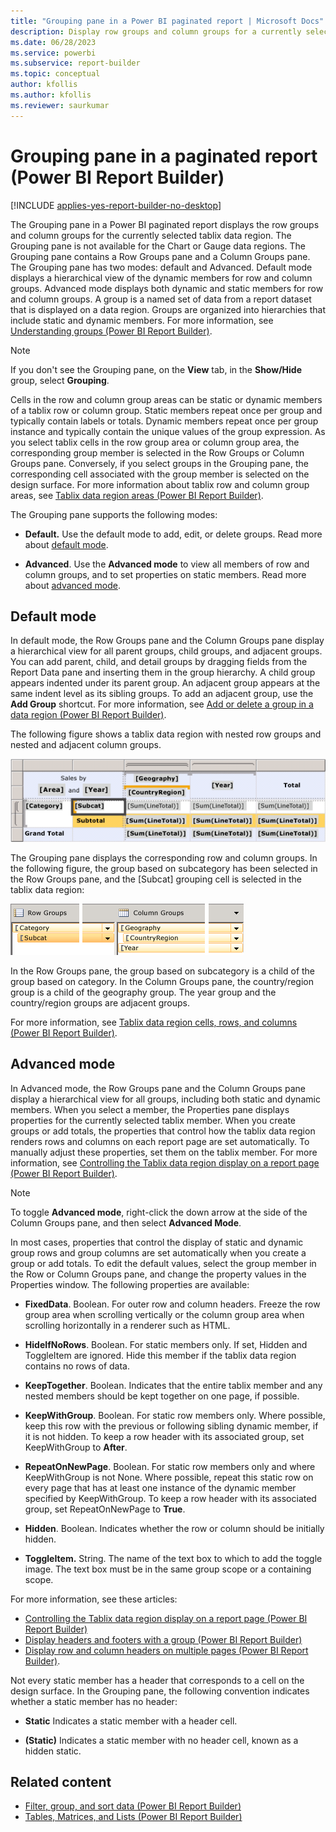 ```yaml
---
title: "Grouping pane in a Power BI paginated report | Microsoft Docs"
description: Display row groups and column groups for a currently selected tablix data region in a Power BI paginated report. Find out about the grouping pane in Report Builder. 
ms.date: 06/28/2023
ms.service: powerbi
ms.subservice: report-builder
ms.topic: conceptual
author: kfollis
ms.author: kfollis
ms.reviewer: saurkumar
---
```

# Grouping pane in a paginated report (Power BI Report Builder)

[!INCLUDE [applies-yes-report-builder-no-desktop](../../includes/applies-yes-report-builder-no-desktop.md)]

  The Grouping pane in a Power BI paginated report displays the row groups and column groups for the currently selected tablix data region. The Grouping pane is not available for the Chart or Gauge data regions. The Grouping pane contains a Row Groups pane and a Column Groups pane. The Grouping pane has two modes: default and Advanced. Default mode displays a hierarchical view of the dynamic members for row and column groups. Advanced mode displays both dynamic and static members for row and column groups. A group is a named set of data from a report dataset that is displayed on a data region. Groups are organized into hierarchies that include static and dynamic members. For more information, see [Understanding groups (Power BI Report Builder)](/sql/reporting-services/report-design/understanding-groups-report-builder-and-ssrs).  
  
> [!NOTE]  
>  If you don't see the Grouping pane, on the **View** tab, in the **Show/Hide** group, select **Grouping**.  
  
 Cells in the row and column group areas can be static or dynamic members of a tablix row or column group. Static members repeat once per group and typically contain labels or totals. Dynamic members repeat once per group instance and typically contain the unique values of the group expression. As you select tablix cells in the row group area or column group area, the corresponding group member is selected in the Row Groups or Column Groups pane. Conversely, if you select groups in the Grouping pane, the corresponding cell associated with the group member is selected on the design surface. For more information about tablix row and column group areas, see [Tablix data region areas (Power BI Report Builder)](/sql/reporting-services/report-design/tablix-data-region-areas-report-builder-and-ssrs).  
  
 The Grouping pane supports the following modes:  
  
- **Default.** Use the default mode to add, edit, or delete groups. Read more about [default mode](#default-mode).
  
- **Advanced**. Use the **Advanced mode** to view all members of row and column groups, and to set properties on static members. Read more about [advanced mode](#advanced-mode). 
  
## Default mode  
 In default mode, the Row Groups pane and the Column Groups pane display a hierarchical view for all parent groups, child groups, and adjacent groups. You can add parent, child, and detail groups by dragging fields from the Report Data pane and inserting them in the group hierarchy. A child group appears indented under its parent group. An adjacent group appears at the same indent level as its sibling groups. To add an adjacent group, use the **Add Group** shortcut. For more information, see [Add or delete a group in a data region (Power BI Report Builder)](add-delete-group-data-region-report-builder.md).  
 
 The following figure shows a tablix data region with nested row groups and nested and adjacent column groups.  
  
 ![Screenshot showing Tablix, nested and adjacent row and column groups.](../report-design/media/basic-tablix-design-grouping-pane.gif "Tablix, nested and adjacent row and column groups")  
  
 The Grouping pane displays the corresponding row and column groups. In the following figure, the group based on subcategory has been selected in the Row Groups pane, and the [Subcat] grouping cell is selected in the tablix data region:  
  
 ![Screenshot showing Grouping pane for nested row and column groups.](../report-design/media/basic-tablix-design-grouping-pane-default-view.gif "Grouping pane for nested row and column groups")  
  
 In the Row Groups pane, the group based on subcategory is a child of the group based on category. In the Column Groups pane, the country/region group is a child of the geography group. The year group and the country/region groups are adjacent groups.  
  
 For more information, see [Tablix data region cells, rows, and columns (Power BI Report Builder)](/sql/reporting-services/report-design/tablix-data-region-cells-rows-and-columns-report-builder-and-ssrs).  
  
## Advanced mode  

In Advanced mode, the Row Groups pane and the Column Groups pane display a hierarchical view for all groups, including both static and dynamic members. When you select a member, the Properties pane displays properties for the currently selected tablix member.  When you create groups or add totals, the properties that control how the tablix data region renders rows and columns on each report page are set automatically. To manually adjust these properties, set them on the tablix member. For more information, see [Controlling the Tablix data region display on a report page (Power BI Report Builder)](/sql/reporting-services/report-design/controlling-the-tablix-data-region-display-on-a-report-page). 
  
> [!NOTE]  
>  To toggle **Advanced mode**, right-click the down arrow at the side of the Column Groups pane, and then select **Advanced Mode**.  
  
 In most cases, properties that control the display of static and dynamic group rows and group columns are set automatically when you create a group or add totals. To edit the default values, select the group member in the Row or Column Groups pane, and change the property values in the Properties window. The following properties are available:  
  
- **FixedData**. Boolean. For outer row and column headers. Freeze the row group area when scrolling vertically or the column group area when scrolling horizontally in a renderer such as HTML.  
  
- **HideIfNoRows**. Boolean. For static members only. If set, Hidden and ToggleItem are ignored. Hide this member if the tablix data region contains no rows of data.  
  
- **KeepTogether**. Boolean. Indicates that the entire tablix member and any nested members should be kept together on one page, if possible.  
  
- **KeepWithGroup**. Boolean. For static row members only. Where possible, keep this row with the previous or following sibling dynamic member, if it is not hidden. To keep a row header with its associated group, set KeepWithGroup to **After**.  
  
- **RepeatOnNewPage**. Boolean. For static row members only and where KeepWithGroup is not None. Where possible, repeat this static row on every page that has at least one instance of the dynamic member specified by KeepWithGroup. To keep a row header with its associated group, set RepeatOnNewPage to **True**.  
  
- **Hidden**. Boolean. Indicates whether the row or column should be initially hidden.  
  
- **ToggleItem.** String. The name of the text box to which to add the toggle image. The text box must be in the same group scope or a containing scope.  
  
 For more information, see these articles: 
 
- [Controlling the Tablix data region display on a report page (Power BI Report Builder)](/sql/reporting-services/report-design/controlling-the-tablix-data-region-display-on-a-report-page)
- [Display headers and footers with a group (Power BI Report Builder)](/sql/reporting-services/report-design/display-headers-and-footers-with-a-group-report-builder-and-ssrs)
- [Display row and column headers on multiple pages (Power BI Report Builder)](/sql/reporting-services/report-design/display-row-and-column-headers-on-multiple-pages-report-builder-and-ssrs).  
  
 Not every static member has a header that corresponds to a cell on the design surface. In the Grouping pane, the following convention indicates whether a static member has no header:  
  
- **Static** Indicates a static member with a header cell.  
  
- **(Static)** Indicates a static member with no header cell, known as a hidden static.  
  
## Related content

- [Filter, group, and sort data (Power BI Report Builder)](filter-group-sort-data-report-builder.md)   
- [Tables, Matrices, and Lists (Power BI Report Builder)](/sql/reporting-services/report-design/tables-matrices-and-lists-report-builder-and-ssrs)  
  
  
